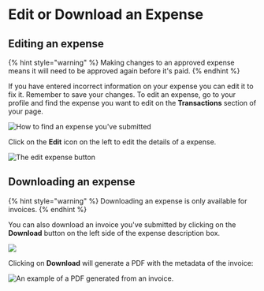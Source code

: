 # Edit or Download an Expense

## Editing an expense

{% hint style="warning" %}
Making changes to an approved expense means it will need to be approved again before it's paid.
{% endhint %}

If you have entered incorrect information on your expense you can edit it to fix it. Remember to save your changes. To edit an expense, go to your profile and find the expense you want to edit on the **Transactions** section of your page.

![How to find an expense you&apos;ve submitted](../.gitbook/assets/expenses-and-getting-paid_edit-an-expense_find-expense_2020-07-13.gif)

Click on the **Edit** icon on the left to edit the details of a expense.

![The edit expense button](../.gitbook/assets/edit-expense.png)

## Downloading an expense

{% hint style="warning" %}
Downloading an expense is only available for invoices.
{% endhint %}

You can also download an invoice you've submitted by clicking on the **Download** button on the left side of the expense description box.

![](../.gitbook/assets/expenses-and-getting-paid_edit-an-expense_download-expense_2020-07-13.png)

Clicking on **Download** will generate a PDF with the metadata of the invoice:

![An example of a PDF generated from an invoice.](../.gitbook/assets/expenses-and-getting-paid_edit-an-expense_download-expense-result_2020-07-13.png)

